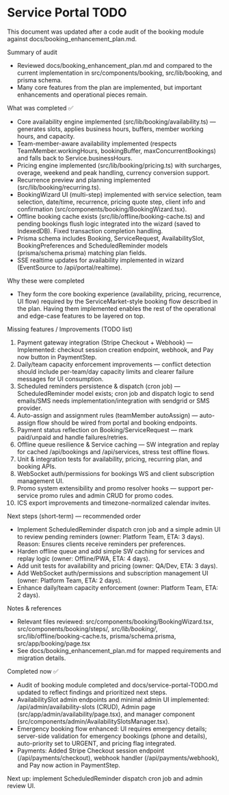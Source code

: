 # Service Portal TODO

This document was updated after a code audit of the booking module against docs/booking_enhancement_plan.md.

Summary of audit
- Reviewed docs/booking_enhancement_plan.md and compared to the current implementation in src/components/booking, src/lib/booking, and prisma schema.
- Many core features from the plan are implemented, but important enhancements and operational pieces remain.

What was completed ✅
- Core availability engine implemented (src/lib/booking/availability.ts) — generates slots, applies business hours, buffers, member working hours, and capacity.
- Team-member-aware availability implemented (respects TeamMember.workingHours, bookingBuffer, maxConcurrentBookings) and falls back to Service.businessHours.
- Pricing engine implemented (src/lib/booking/pricing.ts) with surcharges, overage, weekend and peak handling, currency conversion support.
- Recurrence preview and planning implemented (src/lib/booking/recurring.ts).
- BookingWizard UI (multi-step) implemented with service selection, team selection, date/time, recurrence, pricing quote step, client info and confirmation (src/components/booking/BookingWizard.tsx).
- Offline booking cache exists (src/lib/offline/booking-cache.ts) and pending bookings flush logic integrated into the wizard (saved to IndexedDB). Fixed transaction completion handling.
- Prisma schema includes Booking, ServiceRequest, AvailabilitySlot, BookingPreferences and ScheduledReminder models (prisma/schema.prisma) matching plan fields.
- SSE realtime updates for availability implemented in wizard (EventSource to /api/portal/realtime).

Why these were completed
- They form the core booking experience (availability, pricing, recurrence, UI flow) required by the ServiceMarket-style booking flow described in the plan. Having them implemented enables the rest of the operational and edge-case features to be layered on top.

Missing features / Improvements (TODO list)
1. Payment gateway integration (Stripe Checkout + Webhook) — Implemented: checkout session creation endpoint, webhook, and Pay now button in PaymentStep.
2. Daily/team capacity enforcement improvements — conflict detection should include per-team/day capacity limits and clearer failure messages for UI consumption.
3. Scheduled reminders persistence & dispatch (cron job) — ScheduledReminder model exists; cron job and dispatch logic to send emails/SMS needs implementation/integration with sendgrid or SMS provider.
4. Auto-assign and assignment rules (teamMember autoAssign) — auto-assign flow should be wired from portal and booking endpoints.
5. Payment status reflection on Booking/ServiceRequest — mark paid/unpaid and handle failures/retries.
6. Offline queue resilience & Service caching — SW integration and replay for cached /api/bookings and /api/services, stress test offline flows.
7. Unit & integration tests for availability, pricing, recurring plan, and booking APIs.
8. WebSocket auth/permissions for bookings WS and client subscription management UI.
9. Promo system extensibility and promo resolver hooks — support per-service promo rules and admin CRUD for promo codes.
10. ICS export improvements and timezone-normalized calendar invites.

Next steps (short-term) — recommended order
- Implement ScheduledReminder dispatch cron job and a simple admin UI to review pending reminders (owner: Platform Team, ETA: 3 days). Reason: Ensures clients receive reminders per preferences.
- Harden offline queue and add simple SW caching for services and replay logic (owner: Offline/PWA, ETA: 4 days).
- Add unit tests for availability and pricing (owner: QA/Dev, ETA: 3 days).
- Add WebSocket auth/permissions and subscription management UI (owner: Platform Team, ETA: 2 days).
- Enhance daily/team capacity enforcement (owner: Platform Team, ETA: 2 days).

Notes & references
- Relevant files reviewed: src/components/booking/BookingWizard.tsx, src/components/booking/steps/*, src/lib/booking/*, src/lib/offline/booking-cache.ts, prisma/schema.prisma, src/app/booking/page.tsx
- See docs/booking_enhancement_plan.md for mapped requirements and migration details.

Completed now ✅
- Audit of booking module completed and docs/service-portal-TODO.md updated to reflect findings and prioritized next steps.
- AvailabilitySlot admin endpoints and minimal admin UI implemented: /api/admin/availability-slots (CRUD), Admin page (src/app/admin/availability/page.tsx), and manager component (src/components/admin/AvailabilitySlotsManager.tsx).
- Emergency booking flow enhanced: UI requires emergency details; server-side validation for emergency bookings (phone and details), auto-priority set to URGENT, and pricing flag integrated.
- Payments: Added Stripe Checkout session endpoint (/api/payments/checkout), webhook handler (/api/payments/webhook), and Pay now action in PaymentStep.

Next up: implement ScheduledReminder dispatch cron job and admin review UI.
